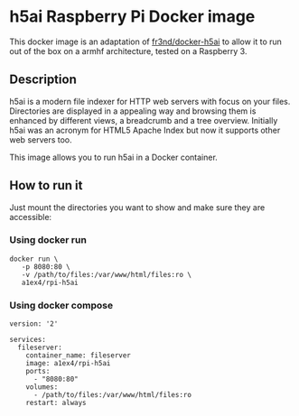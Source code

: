 # h5ai Raspberry Pi Docker image
This docker image is an adaptation of [fr3nd/docker-h5ai](https://github.com/fr3nd/docker-h5ai) to allow it to run out of the box on a armhf architecture, tested on a Raspberry 3.

## Description

h5ai is a modern file indexer for HTTP web servers with focus on your files.
Directories are displayed in a appealing way and browsing them is enhanced by
different views, a breadcrumb and a tree overview. Initially h5ai was an
acronym for HTML5 Apache Index but now it supports other web servers too.

This image allows you to run h5ai in a Docker container.

## How to run it

Just mount the directories you want to show and make sure they are accessible:
### Using docker run
```
docker run \
   -p 8080:80 \
   -v /path/to/files:/var/www/html/files:ro \
   a1ex4/rpi-h5ai
```

### Using docker compose
```
version: '2'

services:
  fileserver:
    container_name: fileserver
    image: a1ex4/rpi-h5ai
    ports:
      - "8080:80"
    volumes:
      - /path/to/files:/var/www/html/files:ro
    restart: always
      
```

